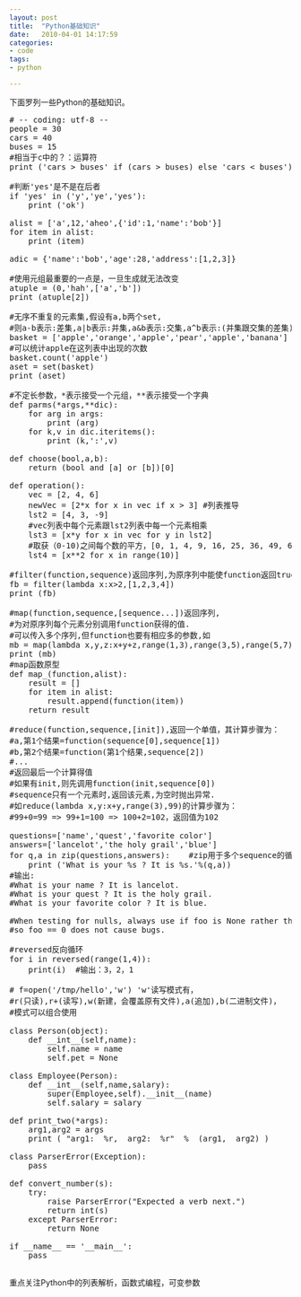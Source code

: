 ```yaml
---
layout: post
title:  "Python基础知识"
date:   2010-04-01 14:17:59
categories: 
- code 
tags:
- python

---
```

下面罗列一些Python的基础知识。

<pre># -- coding: utf-8 --
people = 30
cars = 40
buses = 15
#相当于c中的？：运算符
print ('cars > buses' if (cars > buses) else 'cars < buses')

#判断'yes'是不是在后者
if 'yes' in ('y','ye','yes'):
    print ('ok')

alist = ['a',12,'aheo',{'id':1,'name':'bob'}]
for item in alist:
    print (item)

adic = {'name':'bob','age':28,'address':[1,2,3]}

#使用元组最重要的一点是，一旦生成就无法改变
atuple = (0,'hah',['a','b']) 
print (atuple[2])

#无序不重复的元素集,假设有a,b两个set,
#则a-b表示:差集,a|b表示:并集,a&b表示:交集,a^b表示:(并集跟交集的差集)
basket = ['apple','orange','apple','pear','apple','banana']
#可以统计apple在这列表中出现的次数
basket.count('apple') 
aset = set(basket)
print (aset)

#不定长参数，*表示接受一个元组，**表示接受一个字典
def parms(*args,**dic): 
    for arg in args:
        print (arg)
    for k,v in dic.iteritems():
        print (k,':',v)

def choose(bool,a,b):
    return (bool and [a] or [b])[0]

def operation():
    vec = [2, 4, 6]
    newVec = [2*x for x in vec if x > 3] #列表推导
    lst2 = [4, 3, -9]
    #vec列表中每个元素跟lst2列表中每一个元素相乘
    lst3 = [x*y for x in vec for y in lst2]  
    #取获（0-10)之间每个数的平方，[0, 1, 4, 9, 16, 25, 36, 49, 64, 81]
    lst4 = [x**2 for x in range(10)] 

#filter(function,sequence)返回序列,为原序列中能使function返回true的值
fb = filter(lambda x:x>2,[1,2,3,4]) 
print (fb)

#map(function,sequence,[sequence...])返回序列,
#为对原序列每个元素分别调用function获得的值.
#可以传入多个序列,但function也要有相应多的参数,如
mb = map(lambda x,y,z:x+y+z,range(1,3),range(3,5),range(5,7))
print (mb)
#map函数原型
def map_(function,alist):    
    result = []
    for item in alist:
        result.append(function(item))
    return result

#reduce(function,sequence,[init]),返回一个单值，其计算步骤为：
#a,第1个结果=function(sequence[0],sequence[1])
#b,第2个结果=function(第1个结果,sequence[2])
#...
#返回最后一个计算得值
#如果有init,则先调用function(init,sequence[0])
#sequence只有一个元素时,返回该元素,为空时抛出异常.
#如reduce(lambda x,y:x+y,range(3),99)的计算步骤为：
#99+0=99 => 99+1=100 => 100+2=102，返回值为102

questions=['name','quest','favorite color']
answers=['lancelot','the holy grail','blue']
for q,a in zip(questions,answers):    #zip用于多个sequence的循环
    print ('What is your %s ? It is %s.'%(q,a))
#输出:
#What is your name ? It is lancelot.
#What is your quest ? It is the holy grail.
#What is your favorite color ? It is blue.

#When testing for nulls, always use if foo is None rather than if !foo 
#so foo == 0 does not cause bugs.

#reversed反向循环
for i in reversed(range(1,4)):   
    print(i)  #输出：3，2，1

# f=open('/tmp/hello','w') 'w'读写模式有，
#r(只读),r+(读写),w(新建，会覆盖原有文件),a(追加),b(二进制文件)，
#模式可以组合使用

class Person(object):
    def __int__(self,name):
        self.name = name
        self.pet = None

class Employee(Person):
    def __int__(self,name,salary):
        super(Employee,self).__init__(name)
        self.salary = salary

def print_two(*args):
    arg1,arg2 = args
    print ( "arg1:  %r,  arg2:  %r"  %  (arg1,  arg2) )

class ParserError(Exception):
    pass

def convert_number(s):
    try:
        raise ParserError("Expected a verb next.")
        return int(s)
    except ParserError:
        return None

if __name__ == '__main__':
    pass

</pre>

重点关注Python中的列表解析，函数式编程，可变参数






